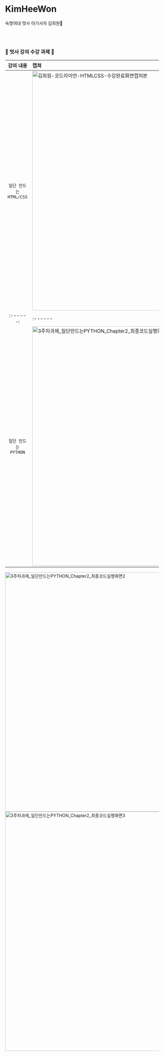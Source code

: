 # KimHeeWon
숙명여대 멋사 아기사자 김희원🦁

<br><br>
### 🦁 멋사 강의 수강 과제 🦁

| 강의 내용 | 캡쳐 | 
|:------:|:------|
|`일단 만드는 HTML/CSS`|<img width="782" alt="김희원-코드라이언-HTMLCSS-수강완료화면캡처본" src="https://user-images.githubusercontent.com/84553063/164909420-3b63e498-fa33-406d-b29c-485decced9db.png">
|:------:|:------|
|`일단 만드는 PYTHON`|<img width="782" alt="3주차과제_일단만드는PYTHON_Chapter2_최종코드실행화면1" src = "https://user-images.githubusercontent.com/84553063/167302627-c4190884-5e8c-4353-92a5-2ab6c121c121.png">
<img width="782" alt="3주차과제_일단만드는PYTHON_Chapter2_최종코드실행화면2" src = "https://user-images.githubusercontent.com/84553063/167302674-18be1620-e59a-407b-b0ea-973e90f68891.png">
<img width="782" alt="3주차과제_일단만드는PYTHON_Chapter2_최종코드실행화면3" src = "https://user-images.githubusercontent.com/84553063/167302702-ae97fffe-b34a-4b08-8ce8-e9f811c05c91.png">

